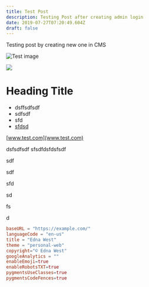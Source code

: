 ```yaml
---
title: Test Post
description: Testing Post after creating admin login
date: 2019-07-27T07:20:49.604Z
draft: false
---
```

Testing post by creating new one in CMS

![Test image](/images/gohper.png "test image")

![](/images/edna-west.jpg)

# Heading Title

* dsffsdfsdf
* sdfsdf
* sfd
* [sfdsd](www.google.com)



[www.test.com](www.test.com)

dsfsdfsdf sfsdfdsfdsfsdf

sdf

sdf

sfd

sd

fs

d

```TOML
baseURL = "https://example.com/"
languageCode = "en-us"
title = "Edna West"
theme = "personal-web"
copyright="© Edna West"
googleAnalytics = ""
enableEmoji=true
enableRobotsTXT=true
pygmentsUseClasses=true
pygmentsCodeFences=true
```
